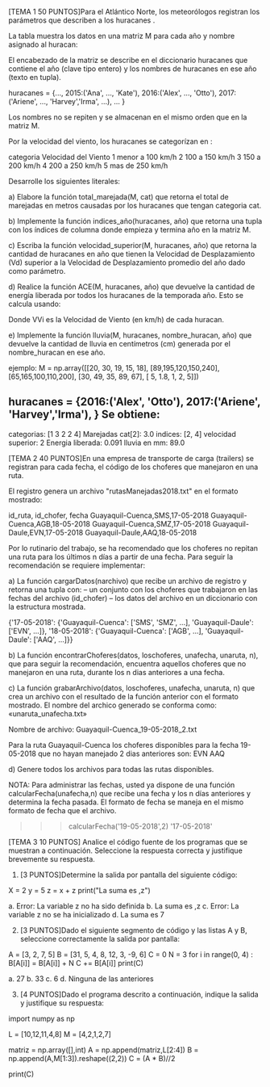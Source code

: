 [TEMA 1 50 PUNTOS]Para el Atlántico Norte, los meteorólogos registran los parámetros que describen a los huracanes .

La tabla muestra los datos en una matriz M para cada año y nombre asignado al huracan:

El encabezado de la matriz se describe en el diccionario huracanes que contiene el año (clave tipo entero)
y los nombres  de huracanes en ese año (texto en tupla).

huracanes = {..., 
             2015:('Ana', ..., 'Kate'),
             2016:('Alex', ..., 'Otto'),
             2017:('Ariene', ..., 'Harvey','Irma', ...), 
             ... }

Los nombres no se repiten y se almacenan en el mismo orden que en la matriz M.

Por la velocidad del viento, los huracanes se categorízan en :

categoria	Velocidad del Viento
1	         menor a 100 km/h
2	         100 a 150 km/h
3	         150 a 200 km/h
4	         200 a 250 km/h
5	         mas de 250 km/h

Desarrolle los siguientes literales:

a) Elabore la función total_marejada(M, cat) que retorna el total de marejadas en metros causadas por los huracanes que tengan categoria cat.

b) Implemente la función indices_año(huracanes, año) que retorna una tupla con los índices de columna donde empieza y termina año en la matriz M.

c) Escriba la función velocidad_superior(M, huracanes, año) que retorna la cantidad de huracanes en año que tienen la Velocidad de Desplazamiento (Vd) superior a la Velocidad de Desplazamiento promedio del año dado como parámetro.

d)  Realice la función ACE(M, huracanes, año) que devuelve la cantidad de energía liberada por todos los huracanes de la temporada año.
Esto se calcula usando:

Donde VVi es la Velocidad de Viento (en km/h) de cada huracan.

e) Implemente la función lluvia(M, huracanes, nombre_huracan, año) que devuelve la cantidad de lluvia en centímetros (cm) generada por el nombre_huracan en ese año.

ejemplo:
M = np.array([[20, 30, 19, 15, 18],
              [89,195,120,150,240],
              [65,165,100,110,200],
              [30, 49, 35, 89, 67],
              [ 5, 1.8,  1,  2,  5]])

huracanes = {2016:('Alex', 'Otto'),
             2017:('Ariene', 'Harvey','Irma'),
             }
Se obtiene:
---
categorias:  [1 3 2 2 4]
Marejadas cat[2]:  3.0
indices:  [2, 4]
velocidad superior:  2
Energia liberada:  0.091
lluvia en mm:  89.0


[TEMA 2 40 PUNTOS]En una empresa de transporte de carga (trailers) se registran para cada fecha,
el código de  los choferes que manejaron en una ruta.

El registro genera un archivo "rutasManejadas2018.txt" en el formato mostrado:
 
id_ruta, id_chofer, fecha
Guayaquil-Cuenca,SMS,17-05-2018
Guayaquil-Cuenca,AGB,18-05-2018
Guayaquil-Cuenca,SMZ,17-05-2018
Guayaquil-Daule,EVN,17-05-2018
Guayaquil-Daule,AAQ,18-05-2018

Por lo rutinario del trabajo, se ha recomendado que los choferes no repitan una ruta
para los últimos n días a partir de una fecha. 
Para seguir la recomendación se requiere implementar:

a) La función cargarDatos(narchivo) que recibe un archivo de registro y retorna una tupla con:
– un conjunto con los choferes que trabajaron en las fechas  del archivo (id_chofer)
– los datos del archivo en un diccionario con la estructura mostrada.

{'17-05-2018': {'Guayaquil-Cuenca': ['SMS', 'SMZ', ...],
                'Guayaquil-Daule': ['EVN', ...]},
 '18-05-2018': {'Guayaquil-Cuenca': ['AGB', ...],
                'Guayaquil-Daule': ['AAQ', ...]}}

b) La función encontrarChoferes(datos, loschoferes, unafecha, unaruta, n),  que para seguir la recomendación,
encuentra aquellos choferes que no manejaron en una ruta, durante los n dias anteriores a una fecha.

c) La función grabarArchivo(datos, loschoferes, unafecha, unaruta, n) que crea un archivo
con el resultado de la función anterior con el formato mostrado.
El nombre del archico generado se conforma como: «unaruta_unafecha.txt»

Nombre de archivo: Guayaquil-Cuenca_19-05-2018_2.txt

Para la ruta Guayaquil-Cuenca los choferes disponibles para la fecha 19-05-2018 que no hayan manejado 2 dias anteriores son: 
EVN
AAQ

d) Genere todos los archivos para todas las rutas disponibles.

NOTA: Para administrar las fechas, usted ya dispone de una función calcularFecha(unafecha,n)
que recibe una fecha y los n días anteriores y determina la fecha pasada. El formato de fecha se maneja en el mismo
formato de fecha que el archivo.

>>> calcularFecha('19-05-2018',2)
'17-05-2018'

[TEMA 3 10 PUNTOS]
Analice el código fuente de los programas que se muestran a continuación. Seleccione la respuesta correcta y justifique brevemente su respuesta.
1. [3 PUNTOS]Determine la salida por pantalla del siguiente código:

X = 2
y = 5
z = x + z
print("La suma es ,z")

a. Error: La variable z no ha sido definida
b. La suma es ,z
c. Error: La variable z no se ha inicializado
d. La suma es 7

2. [3 PUNTOS]Dado el siguiente segmento de código y las listas A y B, seleccione correctamente la salida por pantalla:

A = [3, 2, 7, 5] 
B = [31, 5, 4, 8, 12, 3, -9, 6] 
C = 0 
N = 3 
for i in range(0, 4) :
    B[A[i]] = B[A[i]] + N 
    C += B[A[i]] 
print(C)

a. 27
b. 33
c. 6
d. Ninguna de las anteriores

3. [4 PUNTOS]Dado el programa descrito a continuación, indique la salida y justifique su respuesta:

import numpy as np

L = [10,12,11,4,8]
M = [4,2,1,2,7]

matriz = np.array([],int)
A = np.append(matriz,L[2:4])
B = np.append(A,M[1:3]).reshape((2,2))
C = (A * B)//2

print(C)


